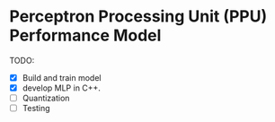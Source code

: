 # Perceptron Processing Unit (PPU) Performance Model

TODO:
- [X] Build and train model
- [x] develop MLP in C++.
- [ ] Quantization
- [ ] Testing